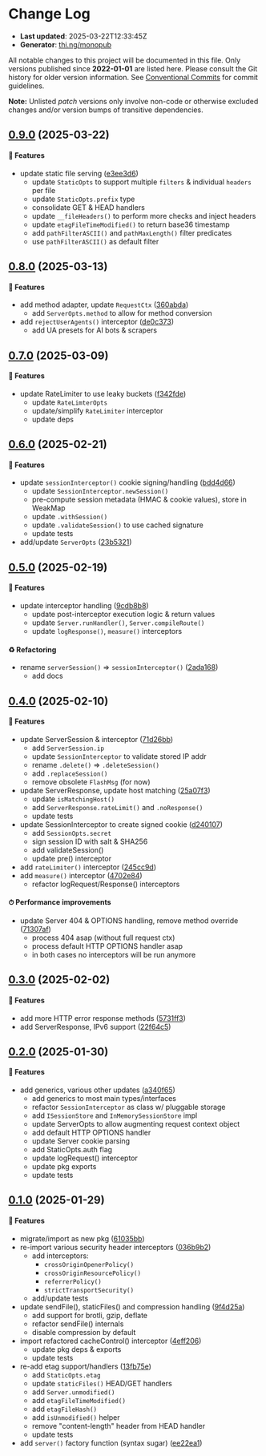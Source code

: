 # Change Log

- **Last updated**: 2025-03-22T12:33:45Z
- **Generator**: [thi.ng/monopub](https://thi.ng/monopub)

All notable changes to this project will be documented in this file.
Only versions published since **2022-01-01** are listed here.
Please consult the Git history for older version information.
See [Conventional Commits](https://conventionalcommits.org/) for commit guidelines.

**Note:** Unlisted _patch_ versions only involve non-code or otherwise excluded changes
and/or version bumps of transitive dependencies.

## [0.9.0](https://github.com/thi-ng/umbrella/tree/@thi.ng/server@0.9.0) (2025-03-22)

#### 🚀 Features

- update static file serving ([e3ee3d6](https://github.com/thi-ng/umbrella/commit/e3ee3d6))
  - update `StaticOpts` to support multiple `filters` & individual `headers` per file
  - update `StaticOpts.prefix` type
  - consolidate GET & HEAD handlers
  - update `__fileHeaders()` to perform more checks and inject headers
  - update `etagFileTimeModified()` to return base36 timestamp
  - add `pathFilterASCII()` and `pathMaxLength()` filter predicates
  - use `pathFilterASCII()` as default filter

## [0.8.0](https://github.com/thi-ng/umbrella/tree/@thi.ng/server@0.8.0) (2025-03-13)

#### 🚀 Features

- add method adapter, update `RequestCtx` ([360abda](https://github.com/thi-ng/umbrella/commit/360abda))
  - add `ServerOpts.method` to allow for method conversion
- add `rejectUserAgents()` interceptor ([de0c373](https://github.com/thi-ng/umbrella/commit/de0c373))
  - add UA presets for AI bots & scrapers

## [0.7.0](https://github.com/thi-ng/umbrella/tree/@thi.ng/server@0.7.0) (2025-03-09)

#### 🚀 Features

- update RateLimiter to use leaky buckets ([f342fde](https://github.com/thi-ng/umbrella/commit/f342fde))
  - update `RateLimterOpts`
  - update/simplify `RateLimiter` interceptor
  - update deps

## [0.6.0](https://github.com/thi-ng/umbrella/tree/@thi.ng/server@0.6.0) (2025-02-21)

#### 🚀 Features

- update `sessionInterceptor()` cookie signing/handling ([bdd4d66](https://github.com/thi-ng/umbrella/commit/bdd4d66))
  - update `SessionInterceptor.newSession()`
  - pre-compute session metadata (HMAC & cookie values), store in WeakMap
  - update `.withSession()`
  - update `.validateSession()` to use cached signature
  - update tests
- add/update `ServerOpts` ([23b5321](https://github.com/thi-ng/umbrella/commit/23b5321))

## [0.5.0](https://github.com/thi-ng/umbrella/tree/@thi.ng/server@0.5.0) (2025-02-19)

#### 🚀 Features

- update interceptor handling ([9cdb8b8](https://github.com/thi-ng/umbrella/commit/9cdb8b8))
  - update post-interceptor execution logic & return values
  - update `Server.runHandler()`, `Server.compileRoute()`
  - update `logResponse()`, `measure()` interceptors

#### ♻️ Refactoring

- rename `serverSession()` => `sessionInterceptor()` ([2ada168](https://github.com/thi-ng/umbrella/commit/2ada168))
  - add docs

## [0.4.0](https://github.com/thi-ng/umbrella/tree/@thi.ng/server@0.4.0) (2025-02-10)

#### 🚀 Features

- update ServerSession & interceptor ([71d26bb](https://github.com/thi-ng/umbrella/commit/71d26bb))
  - add `ServerSession.ip`
  - update `SessionInterceptor` to validate stored IP addr
  - rename `.delete()` => `.deleteSession()`
  - add `.replaceSession()`
  - remove obsolete `FlashMsg` (for now)
- update ServerResponse, update host matching ([25a07f3](https://github.com/thi-ng/umbrella/commit/25a07f3))
  - update `isMatchingHost()`
  - add `ServerResponse.rateLimit()` and `.noResponse()`
  - update tests
- update SessionInterceptor to create signed cookie ([d240107](https://github.com/thi-ng/umbrella/commit/d240107))
  - add `SessionOpts.secret`
  - sign session ID with salt & SHA256
  - add validateSession()
  - update pre() interceptor
- add `rateLimiter()` interceptor ([245cc9d](https://github.com/thi-ng/umbrella/commit/245cc9d))
- add `measure()` interceptor ([4702e84](https://github.com/thi-ng/umbrella/commit/4702e84))
  - refactor logRequest/Response() interceptors

#### ⏱ Performance improvements

- update Server 404 & OPTIONS handling, remove method override ([71307af](https://github.com/thi-ng/umbrella/commit/71307af))
  - process 404 asap (without full request ctx)
  - process default HTTP OPTIONS handler asap
  - in both cases no interceptors will be run anymore

## [0.3.0](https://github.com/thi-ng/umbrella/tree/@thi.ng/server@0.3.0) (2025-02-02)

#### 🚀 Features

- add more HTTP error response methods ([5731ff3](https://github.com/thi-ng/umbrella/commit/5731ff3))
- add ServerResponse, IPv6 support ([22f64c5](https://github.com/thi-ng/umbrella/commit/22f64c5))

## [0.2.0](https://github.com/thi-ng/umbrella/tree/@thi.ng/server@0.2.0) (2025-01-30)

#### 🚀 Features

- add generics, various other updates ([a340f65](https://github.com/thi-ng/umbrella/commit/a340f65))
  - add generics to most main types/interfaces
  - refactor `SessionInterceptor` as class w/ pluggable storage
  - add `ISessionStore` and `InMemorySessionStore` impl
  - update ServerOpts to allow augmenting request context object
  - add default HTTP OPTIONS handler
  - update Server cookie parsing
  - add StaticOpts.auth flag
  - update logRequest() interceptor
  - update pkg exports
  - update tests

## [0.1.0](https://github.com/thi-ng/umbrella/tree/@thi.ng/server@0.1.0) (2025-01-29)

#### 🚀 Features

- migrate/import as new pkg ([61035bb](https://github.com/thi-ng/umbrella/commit/61035bb))
- re-import various security header interceptors ([036b9b2](https://github.com/thi-ng/umbrella/commit/036b9b2))
  - add interceptors:
    - `crossOriginOpenerPolicy()`
    - `crossOriginResourcePolicy()`
    - `referrerPolicy()`
    - `strictTransportSecurity()`
  - add/update tests
- update sendFile(), staticFiles() and compression handling ([9f4d25a](https://github.com/thi-ng/umbrella/commit/9f4d25a))
  - add support for brotli, gzip, deflate
  - refactor sendFile() internals
  - disable compression by default
- import refactored cacheControl() interceptor ([4eff206](https://github.com/thi-ng/umbrella/commit/4eff206))
  - update pkg deps & exports
  - update tests
- re-add etag support/handlers ([13fb75e](https://github.com/thi-ng/umbrella/commit/13fb75e))
  - add `StaticOpts.etag`
  - update `staticFiles()` HEAD/GET handlers
  - add `Server.unmodified()`
  - add `etagFileTimeModified()`
  - add `etagFileHash()`
  - add `isUnmodified()` helper
  - remove "content-length" header from HEAD handler
  - update tests
- add `server()` factory function (syntax sugar) ([ee22ea1](https://github.com/thi-ng/umbrella/commit/ee22ea1))
